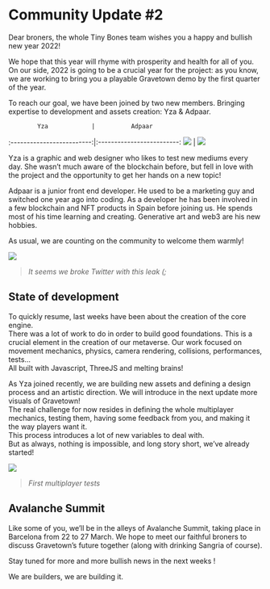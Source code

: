 # Community Update #2

Dear broners, the whole Tiny Bones team wishes you a happy and bullish new year 2022! 

We hope that this year will rhyme with prosperity and health for all of you. On our side, 2022 is going to be a crucial year for the project: as you know, we are working to bring you a playable Gravetown demo by the first quarter of the year.

To reach our goal, we have been joined by two new members. Bringing expertise to development and assets creation: Yza & Adpaar.

            Yza            |          Adpaar 
:-------------------------:|:-------------------------:
![](https://res.cloudinary.com/nftrade/image/upload/w_500,c_scale/v1633886367/evm_43114_0x4a8e6a9b93e55af71882f3afaa10141715ce5fd2_1728.png)  |  ![](https://res.cloudinary.com/nftrade/image/upload/w_500,c_scale/v1633887397/evm_43114_0x4a8e6a9b93e55af71882f3afaa10141715ce5fd2_126.png)

Yza is a graphic and web designer who likes to test new mediums every day. She wasn’t much aware of the blockchain before, but fell in love with the project and the opportunity to get her hands on a new topic!  

Adpaar is a junior front end developer. He used to be a marketing guy and switched one year ago into coding. As a developer he has been involved in a few blockchain and NFT products in Spain before joining us. He spends most of his time learning and creating. Generative art and web3 are his new hobbies.
  
As usual, we are counting on the community to welcome them warmly!

![](https://www.youtube.com/watch?v=JSssw4iJv8g)

> _It seems we broke Twitter with this leak (;_

## State of development

To quickly resume, last weeks have been about the creation of the core engine.  
There was a lot of work to do in order to build good foundations. This is a crucial element in the creation of our metaverse. Our work focused on movement mechanics, physics, camera rendering, collisions, performances, tests…  
All built with Javascript, ThreeJS and melting brains!  

As Yza joined recently, we are building new assets and defining a design process and an artistic direction. We will introduce in the next update more visuals of Gravetown!  
The real challenge for now resides in defining the whole multiplayer mechanics, testing them, having some feedback from you, and making it the way players want it.  
This process introduces a lot of new variables to deal with.  
But as always, nothing is impossible, and long story short, we’ve already started!

![](https://www.youtube.com/watch?v=j9Fnc03vnZQ)

> _First multiplayer tests_

## Avalanche Summit
Like some of you, we’ll be in the alleys of Avalanche Summit, taking place in Barcelona from 22 to 27 March. We hope to meet our faithful broners to discuss Gravetown’s future together (along with drinking Sangria of course).

Stay tuned for more and more bullish news in the next weeks !  
  

We are builders, we are building it.
